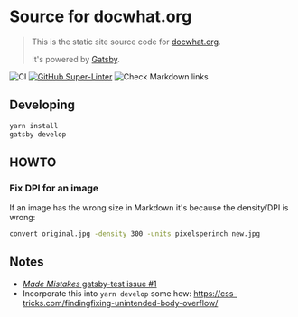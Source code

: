 # Source for docwhat.org

> This is the static site source code for [docwhat.org](https://docwhat.org).
>
> It's powered by [Gatsby](https://gatsbyjs.org).

![CI](https://github.com/docwhat/docwhat/workflows/CI/badge.svg)
[![GitHub Super-Linter](https://github.com/docwhat/docwhat/workflows/Lint%20Code%20Base/badge.svg)](https://github.com/marketplace/actions/super-linter)
![Check Markdown links](https://github.com/docwhat/docwhat/workflows/Check%20Markdown%20links/badge.svg)

## Developing

```sh
yarn install
gatsby develop
```

## HOWTO

### Fix DPI for an image

If an image has the wrong size in Markdown it's because the density/DPI is
wrong:

```sh
convert original.jpg -density 300 -units pixelsperinch new.jpg
```

## Notes

-   [_Made Mistakes_ gatsby-test issue #1](https://github.com/mmistakes/gatsby-test/issues/1)
-   Incorporate this into `yarn develop` some how:
    <https://css-tricks.com/findingfixing-unintended-body-overflow/>
